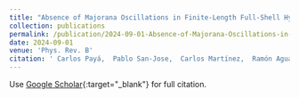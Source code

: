 ```yaml
---
title: "Absence of Majorana Oscillations in Finite-Length Full-Shell Hybrid Nanowires"
collection: publications
permalink: /publication/2024-09-01-Absence-of-Majorana-Oscillations-in-Finite-Length-Full-Shell-Hybrid-Nanowires
date: 2024-09-01
venue: 'Phys. Rev. B'
citation: ' Carlos Payá,  Pablo San-Jose,  Carlos Martínez,  Ramón Aguado,  Elsa Prada,  Phys. Rev. B 110, 115417, 2024.'
---
```

Use [Google Scholar](https://scholar.google.com/scholar?q=Absence+of+Majorana+Oscillations+in+Finite+Length+Full+Shell+Hybrid+Nanowires){:target="_blank"} for full citation.
